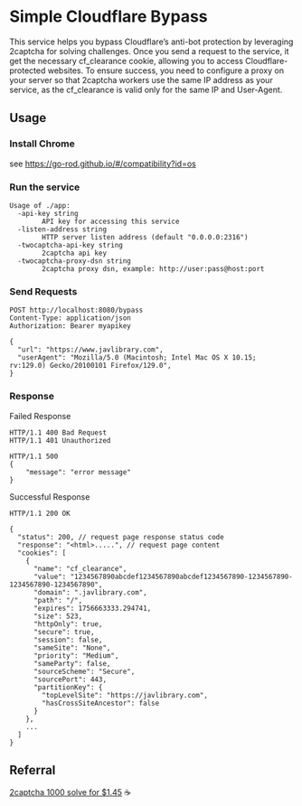 # Simple Cloudflare Bypass

This service helps you bypass Cloudflare’s anti-bot protection by leveraging 2captcha for solving challenges. Once you send a request to the service, it get the necessary cf_clearance cookie, allowing you to access Cloudflare-protected websites. To ensure success, you need to configure a proxy on your server so that 2captcha workers use the same IP address as your service, as the cf_clearance is valid only for the same IP and User-Agent.

## Usage

### Install Chrome
see https://go-rod.github.io/#/compatibility?id=os


### Run the service
```
Usage of ./app:
  -api-key string
        API key for accessing this service
  -listen-address string
        HTTP server listen address (default "0.0.0.0:2316")
  -twocaptcha-api-key string
        2captcha api key
  -twocaptcha-proxy-dsn string
        2captcha proxy dsn, example: http://user:pass@host:port
```

### Send Requests
```
POST http://localhost:8080/bypass
Content-Type: application/json
Authorization: Bearer myapikey

{
  "url": "https://www.javlibrary.com",
  "userAgent": "Mozilla/5.0 (Macintosh; Intel Mac OS X 10.15; rv:129.0) Gecko/20100101 Firefox/129.0",
}
```
### Response
Failed Response

```
HTTP/1.1 400 Bad Request
HTTP/1.1 401 Unauthorized

HTTP/1.1 500
{
    "message": "error message"
}
```

Successful Response
```
HTTP/1.1 200 OK

{
  "status": 200, // request page response status code
  "response": "<html>.....", // request page content
  "cookies": [
    {
      "name": "cf_clearance",
      "value": "1234567890abcdef1234567890abcdef1234567890-1234567890-1234567890-1234567890",
      "domain": ".javlibrary.com",
      "path": "/",
      "expires": 1756663333.294741,
      "size": 523,
      "httpOnly": true,
      "secure": true,
      "session": false,
      "sameSite": "None",
      "priority": "Medium",
      "sameParty": false,
      "sourceScheme": "Secure",
      "sourcePort": 443,
      "partitionKey": {
        "topLevelSite": "https://javlibrary.com",
        "hasCrossSiteAncestor": false
      }
    },
    ...
  ]
}
```

## Referral
[2captcha 1000 solve for $1.45](https://2captcha.com?from=12593669) ☕️